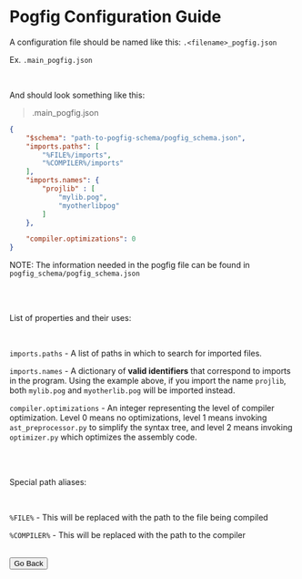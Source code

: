 # Pogfig Configuration Guide

A configuration file should be named like this: `.<filename>_pogfig.json`

Ex. `.main_pogfig.json`

<br/>

And should look something like this:

>.main_pogfig.json

```json
{
	"$schema": "path-to-pogfig-schema/pogfig_schema.json",
	"imports.paths": [
		"%FILE%/imports",
		"%COMPILER%/imports"
	],
	"imports.names": {
		"projlib" : [
			"mylib.pog",
			"myotherlibpog"
		]
	},

	"compiler.optimizations": 0
}
```

NOTE: The information needed in the pogfig file can be found in `pogfig_schema/pogfig_schema.json`

<br/>
<br/>

List of properties and their uses:

<br/>


`imports.paths` - A list of paths in which to search for imported files.

`imports.names` - A dictionary of **valid identifiers** that correspond to imports in the program. Using the example above, if you import the name `projlib`, both `mylib.pog` and `myotherlib.pog` will be imported instead.

`compiler.optimizations` - An integer representing the level of compiler optimization. Level 0 means no optimizations, level 1 means invoking `ast_preprocessor.py` to simplify the syntax tree, and level 2 means invoking `optimizer.py` which optimizes the assembly code.

<br/>
<br/>

Special path aliases:

<br/>

`%FILE%` - This will be replaced with the path to the file being compiled

`%COMPILER%` - This will be replaced with the path to the compiler

<br/>

<form method="get" action="./index.md">
	<button type="submit">Go Back</button>
</form>
